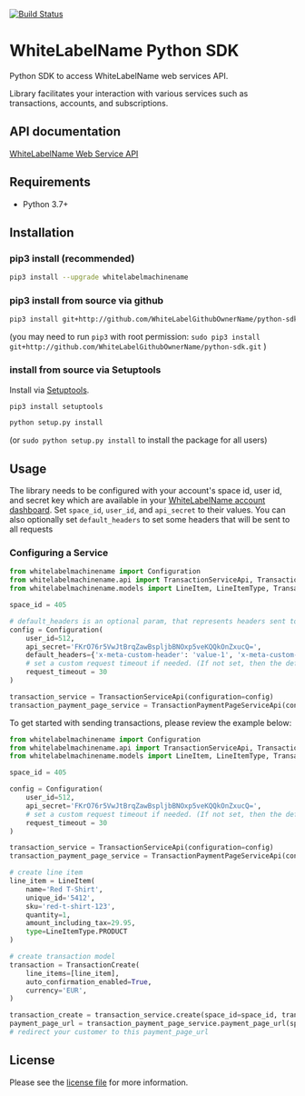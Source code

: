 [![Build Status](https://travis-ci.org/WhiteLabelGithubOwnerName/python-sdk.svg?branch=master)](https://travis-ci.org/WhiteLabelGithubOwnerName/python-sdk)

# WhiteLabelName Python SDK

Python SDK to access WhiteLabelName web services API.

Library facilitates your interaction with various services such as transactions, accounts, and subscriptions.

## API documentation

[WhiteLabelName Web Service API](https://app-wallee.com/doc/api/web-service)

## Requirements

- Python 3.7+

## Installation

### pip3 install (recommended)
```sh
pip3 install --upgrade whitelabelmachinename
```

### pip3 install from source via github

```sh
pip3 install git+http://github.com/WhiteLabelGithubOwnerName/python-sdk.git
```
(you may need to run `pip3` with root permission: `sudo pip3 install git+http://github.com/WhiteLabelGithubOwnerName/python-sdk.git` )

### install from source via Setuptools

Install via [Setuptools](http://pypi.python.org/pypi/setuptools).

```sh
pip3 install setuptools

python setup.py install
```
(or `sudo python setup.py install` to install the package for all users)

## Usage
The library needs to be configured with your account's space id, user id, and secret key which are available in your [WhiteLabelName
account dashboard](https://app-wallee.com/account/select). Set `space_id`, `user_id`, and `api_secret` to their values.
You can also optionally set `default_headers` to set some headers that will be sent to all requests

### Configuring a Service

```python
from whitelabelmachinename import Configuration
from whitelabelmachinename.api import TransactionServiceApi, TransactionPaymentPageServiceApi
from whitelabelmachinename.models import LineItem, LineItemType, TransactionCreate

space_id = 405

# default_headers is an optional param, that represents headers sent to all requests
config = Configuration(
    user_id=512,
    api_secret='FKrO76r5VwJtBrqZawBspljbBNOxp5veKQQkOnZxucQ=',
    default_headers={'x-meta-custom-header': 'value-1', 'x-meta-custom-header-2': 'value-2'},
    # set a custom request timeout if needed. (If not set, then the default value is: 25 seconds)
    request_timeout = 30
)

transaction_service = TransactionServiceApi(configuration=config)
transaction_payment_page_service = TransactionPaymentPageServiceApi(configuration=config)

```

To get started with sending transactions, please review the example below:

```python
from whitelabelmachinename import Configuration
from whitelabelmachinename.api import TransactionServiceApi, TransactionPaymentPageServiceApi
from whitelabelmachinename.models import LineItem, LineItemType, TransactionCreate

space_id = 405

config = Configuration(
    user_id=512,
    api_secret='FKrO76r5VwJtBrqZawBspljbBNOxp5veKQQkOnZxucQ=',
    # set a custom request timeout if needed. (If not set, then the default value is: 25 seconds)
    request_timeout = 30
)

transaction_service = TransactionServiceApi(configuration=config)
transaction_payment_page_service = TransactionPaymentPageServiceApi(configuration=config)

# create line item
line_item = LineItem(
    name='Red T-Shirt',
    unique_id='5412',
    sku='red-t-shirt-123',
    quantity=1,
    amount_including_tax=29.95,
    type=LineItemType.PRODUCT
)

# create transaction model
transaction = TransactionCreate(
    line_items=[line_item],
    auto_confirmation_enabled=True,
    currency='EUR',
)

transaction_create = transaction_service.create(space_id=space_id, transaction=transaction)
payment_page_url = transaction_payment_page_service.payment_page_url(space_id=space_id, id=transaction_create.id)
# redirect your customer to this payment_page_url
```


## License

Please see the [license file](https://github.com/WhiteLabelGithubOwnerName/python-sdk/blob/master/LICENSE) for more information.
